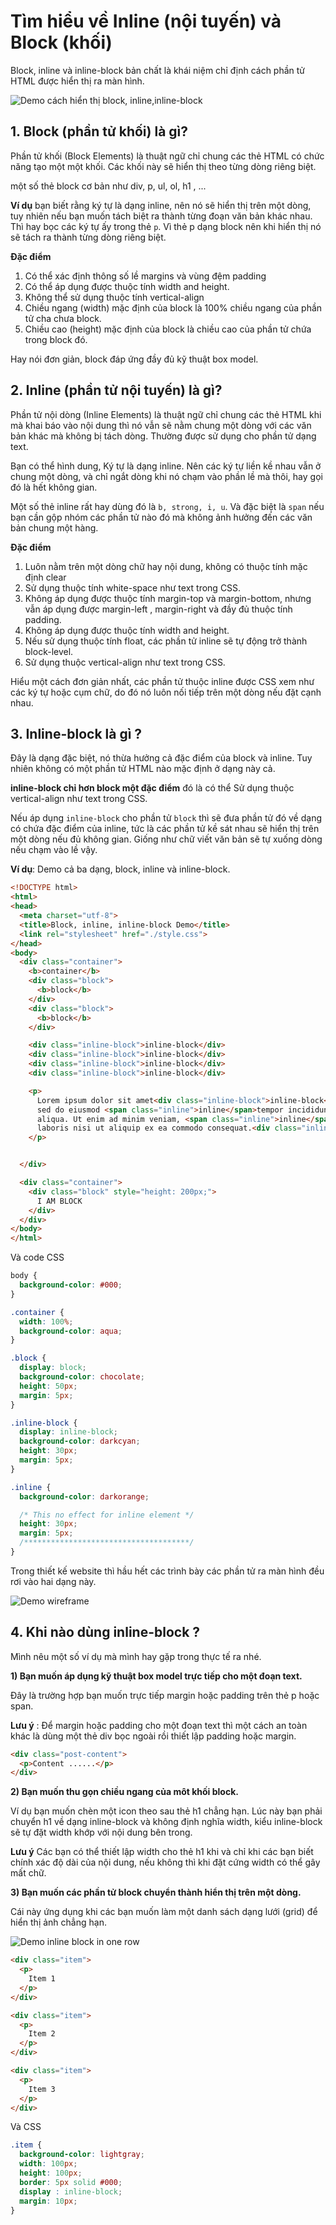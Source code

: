 # Tìm hiểu về  Inline (nội tuyến) và Block (khối)


Block, inline và inline-block bản chất là khái niệm chỉ định cách phần tử HTML được hiển thị ra màn hình.

![Demo cách hiển thị block, inline,inline-block](./images/block-inline-inline-block.png)


## 1. Block (phần tử khối) là gì?

Phần tử khối (Block Elements) là thuật ngữ chỉ chung các thẻ HTML có chức năng tạo một một khối. Các khối này sẽ hiển thị theo từng dòng riêng biệt.

một số thẻ block cơ bản như div, p, ul, ol, h1 , ...

**Ví dụ** bạn biết rằng ký tự là dạng inline, nên nó sẽ hiển thị trên một dòng, tuy nhiên nếu bạn muốn tách biệt ra thành từng đoạn văn bản khác nhau. Thì hay bọc các ký tự ấy trong thẻ `p`. Vì thẻ p dạng block nên khi hiển thị nó sẽ tách ra thành từng dòng riêng biệt.


**Đặc điểm**

1) Có thể xác định thông số lề  margins và vùng đệm padding
2) Có thể áp dụng được thuộc tính width and height.
3) Không thể sử dụng thuộc tính vertical-align
4) Chiều ngang (width) mặc định của block là 100% chiều ngang của phần tử cha chưa block.
5) Chiều cao (height) mặc định của block là chiều cao của phần tử chứa trong block đó.

Hay nói đơn giản, block đáp ứng đầy đủ kỹ thuật box model.

## 2. Inline (phần tử nội tuyến) là gì?

Phần tử nội dòng (Inline Elements) là thuật ngữ chỉ chung các thẻ HTML khi mà khai báo vào nội dung thì nó vẫn sẽ nằm chung một dòng với các văn bản khác mà không bị tách dòng. Thường được sử dụng cho phần tử dạng text.

Bạn có thể hình dung, Ký tự là dạng inline. Nên các ký tự liền kề nhau vẫn ở chung một dòng, và chỉ ngắt dòng khi nó chạm vào phần lề mà thôi, hay gọi đó là hết không gian.

Một số thẻ inline rất hay dùng đó là `b, strong, i, u`. Và đặc biệt là `span` nếu bạn cần gộp nhóm các phần tử nào đó mà không ảnh hưởng đến các văn bản chung một hàng.

**Đặc điểm**

1) Luôn nằm trên một dòng chữ hay nội dung, không có thuộc tính mặc định clear
2) Sử dụng thuộc tính white-space như text trong CSS.
3) Không áp dụng được thuộc tính margin-top và margin-bottom, nhưng vẫn áp dụng được margin-left , margin-right và đầy đủ thuộc tính padding.
4) Không áp dụng được thuộc tính width and height.
5) Nếu sử dụng thuộc tính float, các phần tử inline sẽ tự động trở thành block-level.
6) Sử dụng thuộc vertical-align như text trong CSS.


Hiểu một cách đơn giản nhất, các phần tử thuộc inline được CSS xem như các ký tự hoặc cụm chữ, do đó nó luôn nối tiếp trên một dòng nếu đặt cạnh nhau.


## 3. Inline-block là gì ?

Đây là dạng đặc biệt, nó thừa hưởng cả đặc điểm của block và inline. Tuy nhiên không có một phần tử HTML nào mặc định ở dạng này cả.

**inline-block chỉ hơn block một đặc điểm** đó là có thể  Sử dụng thuộc vertical-align như text trong CSS.

Nếu áp dụng `inline-block` cho phần tử `block` thì sẽ đưa phần tử đó về dạng có chứa đặc điểm của inline, tức là các phần tử kề sát nhau sẽ hiển thị trên một dòng nếu đủ không gian. Giống như chữ viết văn bản sẽ tự xuống dòng nếu chạm vào lề vậy.



**Ví dụ**: Demo cả ba dạng, block, inline và inline-block.

```html
<!DOCTYPE html>
<html>
<head>
  <meta charset="utf-8">
  <title>Block, inline, inline-block Demo</title>
  <link rel="stylesheet" href="./style.css">
</head>
<body>
  <div class="container">
    <b>container</b>
    <div class="block">
      <b>block</b>
    </div>
    <div class="block">
      <b>block</b>
    </div>

    <div class="inline-block">inline-block</div>
    <div class="inline-block">inline-block</div>
    <div class="inline-block">inline-block</div>
    <div class="inline-block">inline-block</div>

    <p>
      Lorem ipsum dolor sit amet<div class="inline-block">inline-block</div>consectetur adipisicing elit,
      sed do eiusmod <span class="inline">inline</span>tempor incididunt ut labore et dolore magna
      aliqua. Ut enim ad minim veniam, <span class="inline">inline</span>quis nostrud exercitation ullamco
      laboris nisi ut aliquip ex ea commodo consequat.<div class="inline-block">inline-block</div>Duis aute irure dolor
    </p>


  </div>

  <div class="container">
    <div class="block" style="height: 200px;">
      I AM BLOCK
    </div>
  </div>
</body>
</html>
```

Và code CSS

```css
body {
  background-color: #000;
}

.container {
  width: 100%;
  background-color: aqua;
}

.block {
  display: block;
  background-color: chocolate;
  height: 50px;
  margin: 5px;
}

.inline-block {
  display: inline-block;
  background-color: darkcyan;
  height: 30px;
  margin: 5px;
}

.inline {
  background-color: darkorange;

  /* This no effect for inline element */
  height: 30px;
  margin: 5px;
  /*************************************/
}
```

Trong thiết kế website thì hầu hết các trình bày các phần tử ra màn hình đều rơi vào hai dạng này.

![Demo wireframe](./images/wireframes.gif)


## 4. Khi nào dùng inline-block ?

Mình nêu một số ví dụ mà mình hay gặp trong thực tế ra nhé.

**1) Bạn muốn áp dụng kỹ thuật box model trực tiếp cho một đoạn text.**

Đây là trường hợp bạn muốn trực tiếp margin hoặc padding trên thẻ p hoặc span.

**Lưu ý** : Để margin hoặc padding cho một đoạn text thì một cách an toàn khác là dùng một thẻ div bọc ngoài rồi thiết lập padding hoặc margin.

```html
<div class="post-content">
  <p>Content ......</p>
</div>
```

**2) Bạn muốn thu gọn chiều ngang của môt khối block.**

Ví dụ bạn muốn chèn một icon theo sau thẻ h1 chẳng hạn. Lúc này bạn phải chuyển h1 về dạng inline-block và không định nghĩa width, kiểu inline-block sẽ tự đặt width khớp với nội dung bên trong.

**Lưu ý** Các bạn có thể thiết lập width cho thẻ h1 khi và chỉ khi các bạn biết chính xác độ dài của nội dung, nếu không thì khi đặt cứng width có thể gây mất chữ.

**3) Bạn muốn các phần tử block chuyển thành hiển thị trên một dòng.**

Cái này ứng dụng khi các bạn muốn làm một danh sách dạng lưới (grid) để hiển thị ảnh chẳng hạn.

![Demo inline block in one row]('./images/inline-block-demo.png')


```html
<div class="item">
  <p>
    Item 1
  </p>
</div>

<div class="item">
  <p>
    Item 2
  </p>
</div>

<div class="item">
  <p>
    Item 3
  </p>
</div>
```

Và CSS

```css
.item {
  background-color: lightgray;
  width: 100px;
  height: 100px;
  border: 5px solid #000;
  display : inline-block;
  margin: 10px;
}
```
